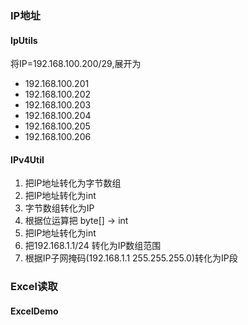 ### IP地址
#### IpUtils
将IP=192.168.100.200/29,展开为
* 192.168.100.201
* 192.168.100.202
* 192.168.100.203
* 192.168.100.204
* 192.168.100.205
* 192.168.100.206
#### IPv4Util
1. 把IP地址转化为字节数组
2. 把IP地址转化为int
3. 字节数组转化为IP
4. 根据位运算把 byte[] -> int
5. 把IP地址转化为int
6. 把192.168.1.1/24 转化为IP数组范围
7. 根据IP子网掩码(192.168.1.1 255.255.255.0)转化为IP段
### Excel读取
#### ExcelDemo

